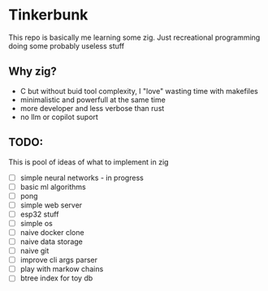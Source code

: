 # Tinkerbunk

This repo is basically me learning some zig.
Just recreational programming doing some probably useless stuff

## Why zig?
* C but without buid tool complexity, I "love" wasting time with makefiles
* minimalistic and powerfull at the same time
* more developer and less verbose than rust
* no llm or copilot suport

## TODO:
This is pool of ideas of what to implement in zig

- [ ] simple neural networks - in progress
- [ ] basic ml algorithms
- [ ] pong
- [ ] simple web server
- [ ] esp32 stuff
- [ ] simple os
- [ ] naive docker clone
- [ ] naive data storage
- [ ] naive git
- [ ] improve cli args parser
- [ ] play with markow chains
- [ ] btree index for toy db
